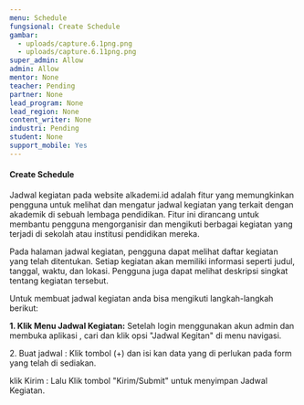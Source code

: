```yaml
---
menu: Schedule
fungsional: Create Schedule
gambar:
  - uploads/capture.6.1png.png
  - uploads/capture.6.11png.png
super_admin: Allow
admin: Allow
mentor: None
teacher: Pending
partner: None
lead_program: None
lead_region: None
content_writer: None
industri: Pending
student: None
support_mobile: Yes
---
```

#### Create Schedule

Jadwal kegiatan pada website alkademi.id adalah fitur yang memungkinkan pengguna untuk melihat dan mengatur jadwal kegiatan yang terkait dengan akademik di sebuah lembaga pendidikan. Fitur ini dirancang untuk membantu pengguna mengorganisir dan mengikuti berbagai kegiatan yang terjadi di sekolah atau institusi pendidikan mereka.

Pada halaman jadwal kegiatan, pengguna dapat melihat daftar kegiatan yang telah ditentukan. Setiap kegiatan akan memiliki informasi seperti judul, tanggal, waktu, dan lokasi. Pengguna juga dapat melihat deskripsi singkat tentang kegiatan tersebut.

U﻿ntuk membuat jadwal kegiatan a﻿nda bisa mengikuti langkah-langkah berikut:

**1.﻿ Klik Menu Jadwal Kegiatan:** Setelah login menggunakan akun admin dan membuka aplikasi , cari dan klik opsi "Jadwal Kegitan" di menu navigasi.

2﻿. Buat jadwal : Klik tombol (+) dan isi kan data yang di perlukan pada form yang telah di sediakan.

k﻿lik Kirim : Lalu Klik tombol "Kirim/Submit" untuk menyimpan Jadwal Kegiatan.